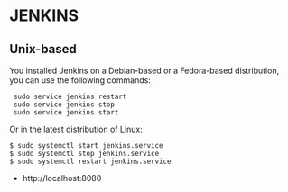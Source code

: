 # JENKINS

## Unix-based
You installed Jenkins on a Debian-based or a Fedora-based distribution, you can use the following commands:
```
 sudo service jenkins restart
 sudo service jenkins stop
 sudo service jenkins start
```
Or in the latest distribution of Linux:
```
$ sudo systemctl start jenkins.service
$ sudo systemctl stop jenkins.service
$ sudo systemctl restart jenkins.service
```

* http://localhost:8080
